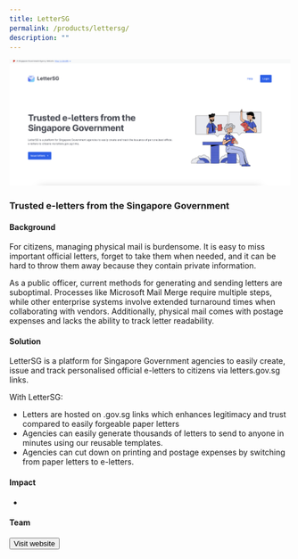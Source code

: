 ```yaml
---
title: LetterSG
permalink: /products/lettersg/
description: ""
---
```


![](/images/lettersg.png)

### Trusted e-letters from the Singapore Government

#### Background 

For citizens, managing physical mail is burdensome. It is easy to miss important official letters, forget to take them when needed, and it can be hard to throw them away because they contain private information.

As a public officer, current methods for generating and sending letters are suboptimal. Processes like Microsoft Mail Merge require multiple steps, while other enterprise systems involve extended turnaround times when collaborating with vendors. Additionally, physical mail comes with postage expenses and lacks the ability to track letter readability.


#### Solution
LetterSG is a platform for Singapore Government agencies to easily create, issue and track personalised official e-letters to citizens via letters.gov.sg links. 

With LetterSG:
* Letters are hosted on .gov.sg links which enhances legitimacy and trust compared to easily forgeable paper letters
* Agencies can easily generate thousands of letters to send to anyone in minutes using our reusable templates.
* Agencies can cut down on printing and postage expenses by switching from paper letters to e-letters.


#### Impact

* 


#### Team




<a href="https://letters.gov.sg/" target="_blank">
    <button class="bp-button is-secondary is-medium has-text-white is-uppercase search-button">
        Visit website
    </button>
</a>